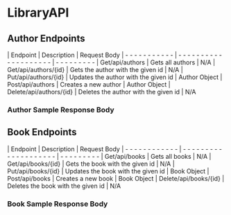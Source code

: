 # LibraryAPI

## Author Endpoints

| Endpoint                | Description                             | Request Body
| - - - - - - - - - - -   | - - - - - - - - - - - - - - - - - - - - | - - - - - - - - - 
| Get/api/authors         | Gets all authors                        | N/A
| Get/api/authors/{id}    | Gets the author with the given id       | N/A
| Put/api/authors/{id}    | Updates the author with the given id    | Author Object
| Post/api/authors        | Creates a new author                    | Author Object
| Delete/api/authors/{id} | Deletes the author with the given id    | N/A

### Author Sample Response Body

## Book Endpoints

| Endpoint                | Description                             | Request Body
| - - - - - - - - - - - - | - - - - - - - - - - - - - - - - - - - - | - - - - - - - - -
| Get/api/books           | Gets all books                          | N/A
| Get/api/books/{id}      | Gets the book with the given id         | N/A
| Put/api/books/{id}      | Updates the book with the given id      | Book Object
| Post/api/books          | Creates a new book                      | Book Object
| Delete/api/books/{id}   | Deletes the book with the given id      | N/A

### Book Sample Response Body

